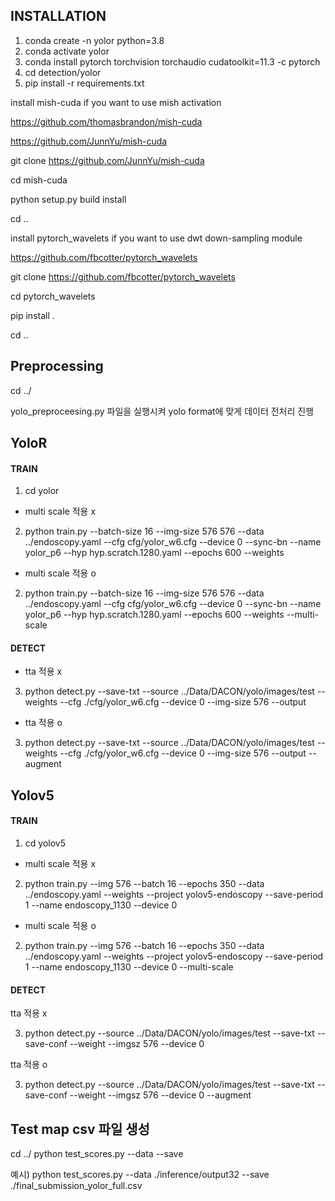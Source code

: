## INSTALLATION

1. conda create -n yolor python=3.8
2. conda activate yolor
3. conda install pytorch torchvision torchaudio cudatoolkit=11.3 -c pytorch
4. cd detection/yolor
5. pip install -r requirements.txt

install mish-cuda if you want to use mish activation

https://github.com/thomasbrandon/mish-cuda

https://github.com/JunnYu/mish-cuda

git clone https://github.com/JunnYu/mish-cuda

cd mish-cuda

python setup.py build install

cd ..

install pytorch_wavelets if you want to use dwt down-sampling module

https://github.com/fbcotter/pytorch_wavelets

git clone https://github.com/fbcotter/pytorch_wavelets

cd pytorch_wavelets

pip install .

cd ..


## Preprocessing

cd ../

yolo_preproceesing.py 파일을 실행시켜 yolo format에 맞게 데이터 전처리 진행

## YoloR 
#### TRAIN
1. cd yolor

* multi scale 적용 x

2. python train.py --batch-size 16 --img-size 576 576 --data ../endoscopy.yaml --cfg cfg/yolor_w6.cfg --device 0 --sync-bn --name yolor_p6 --hyp hyp.scratch.1280.yaml --epochs 600 --weights <weights path>

* multi scale 적용 o

2. python train.py --batch-size 16 --img-size 576 576 --data ../endoscopy.yaml --cfg cfg/yolor_w6.cfg --device 0 --sync-bn --name yolor_p6 --hyp hyp.scratch.1280.yaml --epochs 600 --weights <weights path> --multi-scale

#### DETECT

* tta 적용 x

3. python detect.py --save-txt --source ../Data/DACON/yolo/images/test --weights <weights path> --cfg ./cfg/yolor_w6.cfg --device 0 --img-size 576 --output <output path>

* tta 적용 o 

3. python detect.py --save-txt --source ../Data/DACON/yolo/images/test --weights <weights path> --cfg ./cfg/yolor_w6.cfg --device 0 --img-size 576 --output <output path> --augment


  

## Yolov5 
#### TRAIN
1. cd yolov5

* multi scale 적용 x

2. python train.py --img 576 --batch 16 --epochs 350 --data ../endoscopy.yaml --weights <weights path> --project yolov5-endoscopy --save-period 1 --name endoscopy_1130 --device 0

* multi scale 적용 o

2. python train.py --img 576 --batch 16 --epochs 350 --data ../endoscopy.yaml --weights <weights path> --project yolov5-endoscopy --save-period 1 --name endoscopy_1130 --device 0 --multi-scale

#### DETECT

tta 적용 x

3. python detect.py --source ../Data/DACON/yolo/images/test --save-txt --save-conf --weight <weights path> --imgsz 576 --device 0 

tta 적용 o 

3. python detect.py --source ../Data/DACON/yolo/images/test --save-txt --save-conf --weight <weights path> --imgsz 576 --device 0 --augment

## Test map csv 파일 생성
cd ../
python test_scores.py --data <data path> --save <save file path>

예시) python test_scores.py --data ./inference/output32 --save ./final_submission_yolor_full.csv

